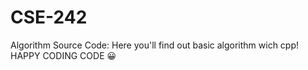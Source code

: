# CSE-242
 Algorithm Source Code:
Here you'll find out basic algorithm wich cpp!
HAPPY CODING CODE 😀
